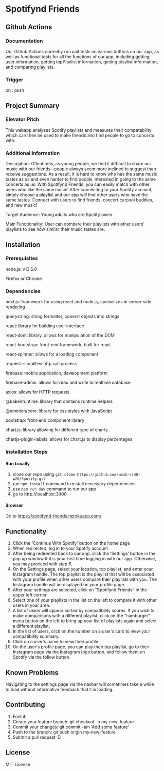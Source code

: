 # Spotifynd Friends

## Github Actions
### Documentation
Our Github Actions currently run unit tests on various buttons on our app, as well as functional tests for all the functions of our app, including getting user information, getting topPlaylist information, getting playlist information, and comparing playlists.
### Trigger
on : push
## Project Summary
### Elevator Pitch  
This webapp analyzes Spotify playlists and measures their compatability which can then be used to make friends and find people to go to concerts with.

### Additional Information  
Description: Oftentimes, as young people, we find it difficult to share our music with our friends--people always seem more inclined to suggest than receive suggestions. As a result, it is hard to know who has the same music tastes as us and even harder to find people interested in going to the same concerts as us. With Spotifynd Friends, you can easily match with other users who like the same music! After connecting to your Spotify account, simply choose a playlist and our app will find other users who have the same tastes. Connect with users to find friends, concert carpool buddies, and new music!

Target Audience: Young adults who are Spotify users

Main Functionality: User can compare their playlists with other users' playlists to see how similar their music tastes are. 

## Installation
### Prerequisites
node.js: v13.6.0

Firefox or Chrome

### Dependencies  
next.js: framework for using react and node.js, specializes in server-side rendering

querystring: string formatter, convert objects into strings

react: library for building user interface

react-dom: library, allows for manipulation of the DOM

react-bootstrap: front-end framework, built for react

react-spinner: allows for a loading component

request: simplifies http call process

firebase: mobile application, development platform

firebase-admin: allows for read and write to realtime database

axios: allows for HTTP requests

@babel/runtime: library that contains runtime helpers

@emotion/core: library for css styles with JavaScript

bootstrap: front-end component library

chart.js: library allowing for different type of charts

chartjs-plugin-labels: allows for chart.js to display percentages


### Installation Steps

#### Run Locally
1. clone our repo using `git clone https://github.com/ucsb-cs48-w20/Spotify.git`
2. run `npm install` command to install necessary dependencies
3. use `npm run dev` command to run our app
4. go to http://localhost:3000

#### Browser
Go to https://spotifynd-friends.herokuapp.com/

## Functionality
1. Click the 'Continue With Spotify' button on the home page
2. When redirected, log in to your Spotify account
3. After being redirected back to our app, click the 'Settings' button in the pop up window if it is your first time logging in with our app. Otherwise, you may proceed with step 6.
4. On the Settings page, select your location, top playlist, and enter your Instagram handle. The top playlist is the playlist that will be associated with your profile when other users compare their playlists with you. The Instagram handle will be displayed on your profile page.
5. After your settings are selected, click on "Spotifynd Friends" in the upper left corner.
6. Select one of your playlists in the list on the left to compare it with other users in your area.
7. A list of users will appear sorted by compatibility scores. If you wish to make comparisons with a different playlist, click on the "hamburger" menu button on the left to bring up your list of playlists again and select a different playlist.
8. In the list of users, click on the number on a user's card to view your compatibility summary.
9. Click on a user's name to view their profile.
10. On the user's profile page, you can play their top playlist, go to their Instagram page via the Instagram logo button, and follow them on Spotify via the follow button. 

## Known Problems
Navigating to the settings page via the navbar will sometimes take a while to load without informative feedback that it is loading.

## Contributing
1. Fork it!  
2. Create your feature branch: git checkout -b my-new-feature  
3. Commit your changes: git commit -am 'Add some feature'  
4. Push to the branch: git push origin my-new-feature  
5. Submit a pull request :D  

## License
MIT License

